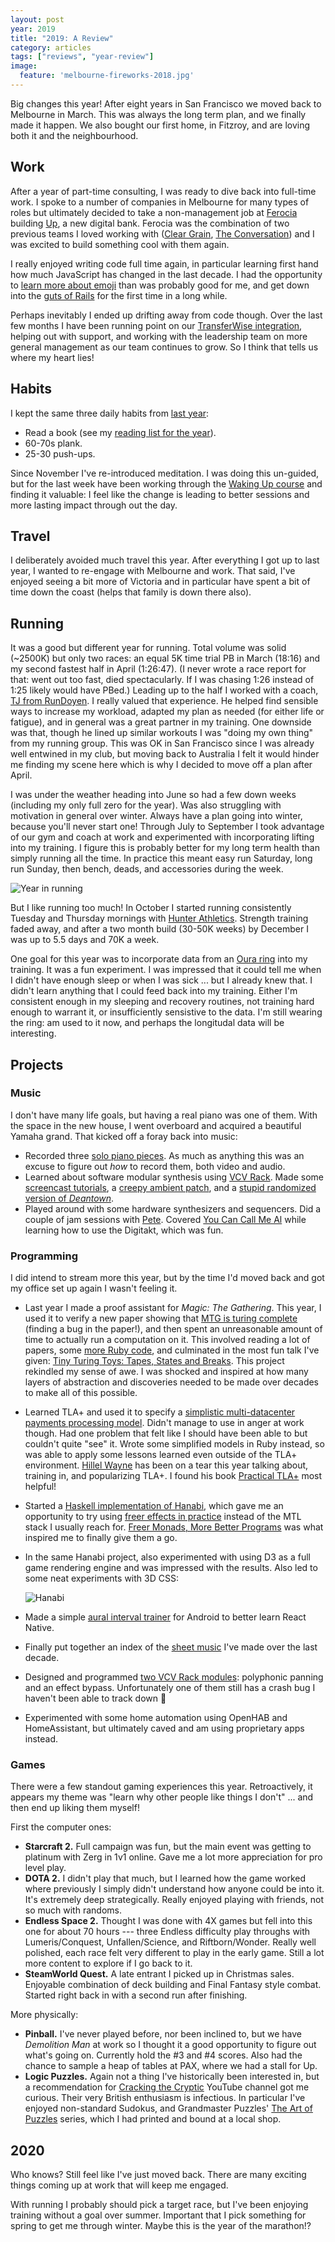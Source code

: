 ```yaml
---
layout: post
year: 2019
title: "2019: A Review"
category: articles
tags: ["reviews", "year-review"]
image:
  feature: 'melbourne-fireworks-2018.jpg'
---
```


Big changes this year! After eight years in San Francisco we moved back to Melbourne in March. This was always the long term plan, and we finally made it happen. We also bought our first home, in Fitzroy, and are loving both it and the neighbourhood.

## Work

After a year of part-time consulting, I was ready to dive back into full-time
work. I spoke to a number of companies in Melbourne for many types of roles but
ultimately decided to take a non-management job at
[Ferocia](https://www.ferocia.com.au/) building [Up](https://up.com.au/), a new
digital bank. Ferocia was the combination of two previous teams I loved
working with ([Clear Grain](https://www.cleargrain.com.au/), [The
Conversation](http://theconversation.com/au)) and I was excited to build
something cool with them again.

I really enjoyed writing code full time again, in particular learning first
hand how much JavaScript has changed in the last decade. I had the opportunity
to [learn more about emoji](https://up.com.au/blog/where-do-emoji-come-from/)
than was probably good for me, and get down into the [guts of
Rails](https://github.com/rails/rails/pull/36795) for the first time in a long
while.

Perhaps inevitably I ended up drifting away from code though. Over the
last few months I have been running point on our [TransferWise
integration](https://up.com.au/blog/up-integrates-with-transferwise/), helping
out with support, and working with the leadership team on more general
management as our team continues to grow. So I think that tells us where my
heart lies!


## Habits

I kept the same three daily habits from [last year](/articles/2018-review.html):

* Read a book (see my [reading list for the year](/articles/2019-reading-list.html)).
* 60-70s plank.
* 25-30 push-ups.

Since November I've re-introduced meditation. I was doing this un-guided,
but for the last week have been working through the [Waking Up
course](https://wakingup.com/) and finding it valuable: I feel like the change
is leading to better sessions and more lasting impact through out the day.

## Travel

I deliberately avoided much travel this year. After everything I got up to
last year, I wanted to re-engage with Melbourne and work. That said,
I've enjoyed seeing a bit more of Victoria and in particular have spent a bit
of time down the coast (helps that family is down there also).

## Running

It was a good but different year for running. Total volume was solid (~2500K)
but only two races: an equal 5K time trial PB in March (18:16) and my second
fastest half in April (1:26:47). (I never wrote a race report for that: went
out too fast, died spectacularly. If I was chasing 1:26 instead of 1:25 likely
would have PBed.) Leading up to the half I worked with a coach, [TJ from
RunDoyen](https://www.rundoyen.com/running-coaches/tj-garlatz/). I really
valued that experience. He helped find sensible ways to increase my workload,
adapted my plan as needed (for either life or fatigue), and in general was a
great partner in my training. One downside was that, though he lined up similar
workouts I was "doing my own thing" from my running group.  This was OK in San
Francisco since I was already well entwined in my club, but moving back to
Australia I felt it would hinder me finding my scene here which is why I
decided to move off a plan after April.

I was under the weather heading into June so had a few down weeks (including my
only full zero for the year). Was also struggling with motivation in general
over winter. Always have a plan going into winter, because you'll never start
one!  Through July to September I took advantage of our gym and coach at work
and experimented with incorporating lifting into my training. I figure this is
probably better for my long term health than simply running all the time. In
practice this meant easy run Saturday, long run Sunday, then bench, deads, and
accessories during the week.

![Year in running](/images/strava-2019.png)

But I like running too much! In October I started running consistently Tuesday
and Thursday mornings with [Hunter
Athletics](https://runningcrews.com/crews/hunter-athletics-recreation/).
Strength training faded away, and after a two month build (30-50K weeks) by
December I was up to 5.5 days and 70K a week.

One goal for this year was to incorporate data from an [Oura
ring](https://ouraring.com/) into my training. It was a fun experiment. I was
impressed that it could tell me when I didn't have enough sleep or when I was
sick ... but I already knew that. I didn't learn anything that I could feed back
into my training. Either I'm consistent enough in my sleeping and recovery
routines, not training hard enough to warrant it, or insufficiently sensistive
to the data. I'm still wearing the ring: am used to it now, and perhaps the
longitudal data will be interesting.

## Projects

### Music

I don't have many life goals, but having a real piano was one of them. With the
space in the new house, I went overboard and acquired a beautiful Yamaha grand.
That kicked off a foray back into music:

* Recorded three [solo piano
  pieces](https://www.youtube.com/playlist?list=PLo0MeSg32W3fnAo7j0UsIgv_CZEsUm4ut).
  As much as anything this was an excuse to figure out _how_ to record them,
  both video and audio.
* Learned about software modular synthesis using [VCV Rack](https://vcvrack.com/).
  Made some [screencast
  tutorials](https://www.youtube.com/playlist?list=PLo0MeSg32W3dc2balbKfHEAKSYducabO9),
  a [creepy ambient
  patch](https://www.youtube.com/watch?v=GPI8XgzFPFU&list=PLo0MeSg32W3dc2balbKfHEAKSYducabO9&index=4&t=0s),
  and a [stupid randomized version of
  _Deantown_](https://www.youtube.com/watch?v=KUNJJJFx_XM&list=PLo0MeSg32W3dc2balbKfHEAKSYducabO9&index=5&t=0s).
* Played around with some hardware synthesizers and sequencers. Did a couple of
  jam sessions with [Pete](http://notahat.com/). Covered [You Can Call Me
  Al](https://www.youtube.com/watch?v=8viNR-fUNq4) while learning how to use
  the Digitakt, which was fun.

<x-youtube href='https://www.youtube.com/embed/8viNR-fUNq4'>
</x-youtube>

### Programming

I did intend to stream more this year, but by the time I'd moved back and got
my office set up again I wasn't feeling it.

* Last year I made a proof assistant for _Magic: The Gathering_. This year, I
  used it to verify a new paper showing that [MTG is turing
  complete](https://arxiv.org/abs/1904.09828) (finding a bug in the
  paper!), and then spent an unreasonable amount of time to actually run a
  computation on it. This involved reading a lot of papers, some [more Ruby
  code](https://github.com/xaviershay/turing-toys), and culminated in the most
  fun talk I've given: [Tiny Turing Toys: Tapes, States and
  Breaks](https://www.youtube.com/watch?v=JJ5oQ6bya-I&t=525s). This project
  rekindled my sense of awe. I was shocked and inspired at how many layers of
  abstraction and discoveries needed to be made over decades to make all of
  this possible.
* Learned TLA+ and used it to specify a [simplistic multi-datacenter payments
  processing
  model](https://github.com/xaviershay/tla-sandbox/blob/master/payments.tla).
  Didn't manage to use in anger at work though. Had one problem that felt like
  I should have been able to but couldn't quite "see" it. Wrote some simplified models
  in Ruby instead, so was able to apply some lessons learned even outside of
  the TLA+ environment. [Hillel Wayne](https://www.hillelwayne.com/) has been on a
  tear this year talking about, training in, and popularizing TLA+. I found his
  book [Practical TLA+](https://www.apress.com/us/book/9781484238288) most
  helpful!
* Started a [Haskell implementation of
  Hanabi](https://github.com/xaviershay/hanabi), which gave me an opportunity
  to try using [freer effects in
  practice](https://github.com/xaviershay/hanabi/pull/4) instead of the MTL
  stack I usually reach for. [Freer Monads, More Better
  Programs](https://reasonablypolymorphic.com/blog/freer-monads/) was what
  inspired me to finally give them a go.
* In the same Hanabi project, also experimented with using D3 as a full game
  rendering engine and was impressed with the results. Also led to some neat
  experiments with 3D CSS:

  ![Hanabi](/images/hanabi.gif)

* Made a simple [aural interval
  trainer](https://github.com/xaviershay/bluetune) for Android to better learn
  React Native.
* Finally put together an index of the [sheet
  music](https://sheets.xaviershay.com/) I've made over the last decade.
* Designed and programmed [two VCV Rack
  modules](https://github.com/xaviershay/vitamin-vcv-modules): polyphonic
  panning and an effect bypass. Unfortunately one of them still has a crash bug
  I haven't been able to track down 🙁
* Experimented with some home automation using OpenHAB and HomeAssistant, but
  ultimately caved and am using proprietary apps instead.

### Games

There were a few standout gaming experiences this year.  Retroactively, it
appears my theme was "learn why other people like things I don't" ... and
then end up liking them myself!

First the computer ones:

* **Starcraft 2.** Full campaign was fun, but the main event was getting to platinum
  with Zerg in 1v1 online. Gave me a lot more appreciation for pro level play.
* **DOTA 2.** I didn't play that much, but I learned how the game
  worked where previously I simply didn't understand how anyone could be into
  it. It's extremely deep strategically. Really enjoyed playing with
  friends, not so much with randoms.
* **Endless Space 2.** Thought I was done with 4X games but fell into this one for
  about 70 hours --- three Endless difficulty play throughs with
  Lumeris/Conquest, Unfallen/Science, and Riftborn/Wonder. Really well
  polished, each race felt very different to play in the early game. Still a
  lot more content to explore if I go back to it.
* **SteamWorld Quest.** A late entrant I picked up in Christmas sales. Enjoyable
  combination of deck building and Final Fantasy style combat. Started right
  back in with a second run after finishing.

More physically:

* **Pinball.** I've never played before, nor been inclined to, but we have
  _Demolition Man_ at work so I thought it a good opportunity to figure out what's
  going on. Currently hold the #3 and #4 scores. Also had the chance to sample
  a heap of tables at PAX, where we had a stall for Up.
* **Logic Puzzles.** Again not a thing I've historically been interested in, but a
  recommendation for [Cracking the Cryptic](https://www.youtube.com/channel/UCC-UOdK8-mIjxBQm_ot1T-Q) YouTube channel got me curious.
  Their very British enthusiasm is infectious. In particular I've enjoyed
  non-standard Sudokus, and Grandmaster Puzzles' [The Art of
  Puzzles](https://gmpuzzles.com/store/the-art-of-puzzles) series, which I had
  printed and bound at a local shop.

## 2020

Who knows? Still feel like I've just moved back. There are many exciting things
coming up at work that will keep me engaged.

With running I probably should pick a target race, but I've been enjoying
training without a goal over summer. Important that I pick something for spring
to get me through winter. Maybe this is the year of the marathon!?
